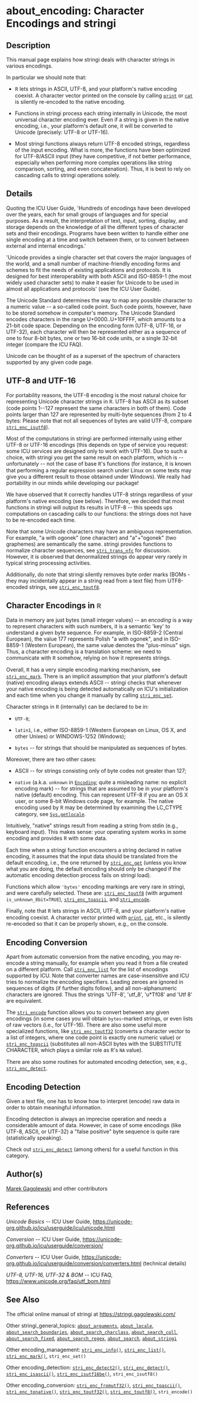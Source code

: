 # about\_encoding: Character Encodings and <span class="pkg">stringi</span>

## Description

This manual page explains how <span class="pkg">stringi</span> deals with character strings in various encodings.

In particular we should note that:

-   <span style="font-family: Courier New, Courier; color: #666666;">**R**</span> lets strings in ASCII, UTF-8, and your platform\'s native encoding coexist. A character vector printed on the console by calling [`print`](https://stat.ethz.ch/R-manual/R-patched/library/base/html/print.html) or [`cat`](https://stat.ethz.ch/R-manual/R-patched/library/base/html/cat.html) is silently re-encoded to the native encoding.

-   Functions in <span class="pkg">stringi</span> process each string internally in Unicode, the most universal character encoding ever. Even if a string is given in the native encoding, i.e., your platform\'s default one, it will be converted to Unicode (precisely: UTF-8 or UTF-16).

-   Most <span class="pkg">stringi</span> functions always return UTF-8 encoded strings, regardless of the input encoding. What is more, the functions have been optimized for UTF-8/ASCII input (they have competitive, if not better performance, especially when performing more complex operations like string comparison, sorting, and even concatenation). Thus, it is best to rely on cascading calls to <span class="pkg">stringi</span> operations solely.

## Details

Quoting the ICU User Guide, \'Hundreds of encodings have been developed over the years, each for small groups of languages and for special purposes. As a result, the interpretation of text, input, sorting, display, and storage depends on the knowledge of all the different types of character sets and their encodings. Programs have been written to handle either one single encoding at a time and switch between them, or to convert between external and internal encodings.\'

\'Unicode provides a single character set that covers the major languages of the world, and a small number of machine-friendly encoding forms and schemes to fit the needs of existing applications and protocols. It is designed for best interoperability with both ASCII and ISO-8859-1 (the most widely used character sets) to make it easier for Unicode to be used in almost all applications and protocols\' (see the ICU User Guide).

The Unicode Standard determines the way to map any possible character to a numeric value -- a so-called code point. Such code points, however, have to be stored somehow in computer\'s memory. The Unicode Standard encodes characters in the range U+0000..U+10FFFF, which amounts to a 21-bit code space. Depending on the encoding form (UTF-8, UTF-16, or UTF-32), each character will then be represented either as a sequence of one to four 8-bit bytes, one or two 16-bit code units, or a single 32-bit integer (compare the ICU FAQ).

Unicode can be thought of as a superset of the spectrum of characters supported by any given code page.

## UTF-8 and UTF-16

For portability reasons, the UTF-8 encoding is the most natural choice for representing Unicode character strings in <span style="font-family: Courier New, Courier; color: #666666;">**R**</span>. UTF-8 has ASCII as its subset (code points 1--127 represent the same characters in both of them). Code points larger than 127 are represented by multi-byte sequences (from 2 to 4 bytes: Please note that not all sequences of bytes are valid UTF-8, compare [`stri_enc_isutf8`](stri_enc_isutf8.md)).

Most of the computations in <span class="pkg">stringi</span> are performed internally using either UTF-8 or UTF-16 encodings (this depends on type of service you request: some <span class="pkg">ICU</span> services are designed only to work with UTF-16). Due to such a choice, with <span class="pkg">stringi</span> you get the same result on each platform, which is -- unfortunately -- not the case of base <span style="font-family: Courier New, Courier; color: #666666;">**R**</span>\'s functions (for instance, it is known that performing a regular expression search under Linux on some texts may give you a different result to those obtained under Windows). We really had portability in our minds while developing our package!

We have observed that <span style="font-family: Courier New, Courier; color: #666666;">**R**</span> correctly handles UTF-8 strings regardless of your platform\'s native encoding (see below). Therefore, we decided that most functions in <span class="pkg">stringi</span> will output its results in UTF-8 -- this speeds ups computations on cascading calls to our functions: the strings does not have to be re-encoded each time.

Note that some Unicode characters may have an ambiguous representation. For example, "a with ogonek" (one character) and "a"+"ogonek" (two graphemes) are semantically the same. <span class="pkg">stringi</span> provides functions to normalize character sequences, see [`stri_trans_nfc`](stri_trans_nf.md) for discussion. However, it is observed that denormalized strings do appear very rarely in typical string processing activities.

Additionally, do note that <span class="pkg">stringi</span> silently removes byte order marks (BOMs - they may incidentally appear in a string read from a text file) from UTF8-encoded strings, see [`stri_enc_toutf8`](stri_enc_toutf8.md).

## Character Encodings in <span style="font-family: Courier New, Courier; color: #666666;">**R**</span>

Data in memory are just bytes (small integer values) -- an en*coding* is a way to represent characters with such numbers, it is a semantic \'key\' to understand a given byte sequence. For example, in ISO-8859-2 (Central European), the value 177 represents Polish "a with ogonek", and in ISO-8859-1 (Western European), the same value denotes the "plus-minus" sign. Thus, a character encoding is a translation scheme: we need to communicate with <span style="font-family: Courier New, Courier; color: #666666;">**R**</span> somehow, relying on how it represents strings.

Overall, <span style="font-family: Courier New, Courier; color: #666666;">**R**</span> has a very simple encoding marking mechanism, see [`stri_enc_mark`](stri_enc_mark.md). There is an implicit assumption that your platform\'s default (native) encoding always extends ASCII -- <span class="pkg">stringi</span> checks that whenever your native encoding is being detected automatically on <span class="pkg">ICU</span>\'s initialization and each time when you change it manually by calling [`stri_enc_set`](stri_enc_set.md).

Character strings in <span style="font-family: Courier New, Courier; color: #666666;">**R**</span> (internally) can be declared to be in:

-   `UTF-8`;

-   `latin1`, i.e., either ISO-8859-1 (Western European on Linux, OS X, and other Unixes) or WINDOWS-1252 (Windows);

-   `bytes` -- for strings that should be manipulated as sequences of bytes.

Moreover, there are two other cases:

-   ASCII -- for strings consisting only of byte codes not greater than 127;

-   `native` (a.k.a. `unknown` in [`Encoding`](https://stat.ethz.ch/R-manual/R-patched/library/base/html/Encoding.html); quite a misleading name: no explicit encoding mark) -- for strings that are assumed to be in your platform\'s native (default) encoding. This can represent UTF-8 if you are an OS X user, or some 8-bit Windows code page, for example. The native encoding used by <span style="font-family: Courier New, Courier; color: #666666;">**R**</span> may be determined by examining the LC\_CTYPE category, see [`Sys.getlocale`](https://stat.ethz.ch/R-manual/R-patched/library/base/html/locales.html).

Intuitively, "native" strings result from reading a string from stdin (e.g., keyboard input). This makes sense: your operating system works in some encoding and provides <span style="font-family: Courier New, Courier; color: #666666;">**R**</span> with some data.

Each time when a <span class="pkg">stringi</span> function encounters a string declared in native encoding, it assumes that the input data should be translated from the default encoding, i.e., the one returned by [`stri_enc_get`](stri_enc_set.md) (unless you know what you are doing, the default encoding should only be changed if the automatic encoding detection process fails on <span class="pkg">stringi</span> load).

Functions which allow `'bytes'` encoding markings are very rare in <span class="pkg">stringi</span>, and were carefully selected. These are: [`stri_enc_toutf8`](stri_enc_toutf8.md) (with argument `is_unknown_8bit=TRUE`), [`stri_enc_toascii`](stri_enc_toascii.md), and [`stri_encode`](stri_encode.md).

Finally, note that <span style="font-family: Courier New, Courier; color: #666666;">**R**</span> lets strings in ASCII, UTF-8, and your platform\'s native encoding coexist. A character vector printed with [`print`](https://stat.ethz.ch/R-manual/R-patched/library/base/html/print.html), [`cat`](https://stat.ethz.ch/R-manual/R-patched/library/base/html/cat.html), etc., is silently re-encoded so that it can be properly shown, e.g., on the console.

## Encoding Conversion

Apart from automatic conversion from the native encoding, you may re-encode a string manually, for example when you read it from a file created on a different platform. Call [`stri_enc_list`](stri_enc_list.md) for the list of encodings supported by <span class="pkg">ICU</span>. Note that converter names are case-insensitive and <span class="pkg">ICU</span> tries to normalize the encoding specifiers. Leading zeroes are ignored in sequences of digits (if further digits follow), and all non-alphanumeric characters are ignored. Thus the strings \'UTF-8\', \'utf\_8\', \'u\*Tf08\' and \'Utf 8\' are equivalent.

The [`stri_encode`](stri_encode.md) function allows you to convert between any given encodings (in some cases you will obtain `bytes`-marked strings, or even lists of raw vectors (i.e., for UTF-16). There are also some useful more specialized functions, like [`stri_enc_toutf32`](stri_enc_toutf32.md) (converts a character vector to a list of integers, where one code point is exactly one numeric value) or [`stri_enc_toascii`](stri_enc_toascii.md) (substitutes all non-ASCII bytes with the SUBSTITUTE CHARACTER, which plays a similar role as <span style="font-family: Courier New, Courier; color: #666666;">**R**</span>\'s `NA` value).

There are also some routines for automated encoding detection, see, e.g., [`stri_enc_detect`](stri_enc_detect.md).

## Encoding Detection

Given a text file, one has to know how to interpret (encode) raw data in order to obtain meaningful information.

Encoding detection is always an imprecise operation and needs a considerable amount of data. However, in case of some encodings (like UTF-8, ASCII, or UTF-32) a "false positive" byte sequence is quite rare (statistically speaking).

Check out [`stri_enc_detect`](stri_enc_detect.md) (among others) for a useful function in this category.

## Author(s)

[Marek Gagolewski](https://www.gagolewski.com/) and other contributors

## References

*Unicode Basics* -- ICU User Guide, <https://unicode-org.github.io/icu/userguide/icu/unicode.html>

*Conversion* -- ICU User Guide, <https://unicode-org.github.io/icu/userguide/conversion/>

*Converters* -- ICU User Guide, <https://unicode-org.github.io/icu/userguide/conversion/converters.html> (technical details)

*UTF-8, UTF-16, UTF-32 & BOM* -- ICU FAQ, <https://www.unicode.org/faq/utf_bom.html>

## See Also

The official online manual of <span class="pkg">stringi</span> at <https://stringi.gagolewski.com/>

Other stringi\_general\_topics: [`about_arguments`](about_arguments.md), [`about_locale`](about_locale.md), [`about_search_boundaries`](about_search_boundaries.md), [`about_search_charclass`](about_search_charclass.md), [`about_search_coll`](about_search_coll.md), [`about_search_fixed`](about_search_fixed.md), [`about_search_regex`](about_search_regex.md), [`about_search`](about_search.md), [`about_stringi`](about_stringi.md)

Other encoding\_management: [`stri_enc_info()`,](stri_enc_info.md) [`stri_enc_list()`,](stri_enc_list.md) [`stri_enc_mark()`,](stri_enc_mark.md) `stri_enc_set()`

Other encoding\_detection: [`stri_enc_detect2()`,](stri_enc_detect2.md) [`stri_enc_detect()`,](stri_enc_detect.md) [`stri_enc_isascii()`,](stri_enc_isascii.md) [`stri_enc_isutf16be()`,](stri_enc_isutf16.md) `stri_enc_isutf8()`

Other encoding\_conversion: [`stri_enc_fromutf32()`,](stri_enc_fromutf32.md) [`stri_enc_toascii()`,](stri_enc_toascii.md) [`stri_enc_tonative()`,](stri_enc_tonative.md) [`stri_enc_toutf32()`,](stri_enc_toutf32.md) [`stri_enc_toutf8()`,](stri_enc_toutf8.md) `stri_encode()`
